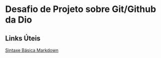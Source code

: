 # Desafio de Projeto sobre Git/Github da Dio

## Links Úteis

[Sintaxe Básica Markdown](https://www.markdownguide.org/basic-syntax/)
